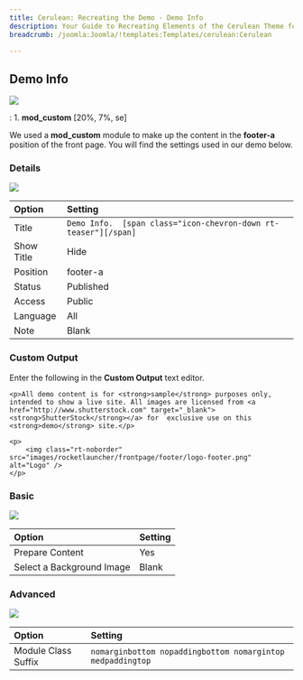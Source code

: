 ```yaml
---
title: Cerulean: Recreating the Demo - Demo Info
description: Your Guide to Recreating Elements of the Cerulean Theme for Joomla
breadcrumb: /joomla:Joomla/!templates:Templates/cerulean:Cerulean

---
```


Demo Info
-----
![][demo]

:   1. **mod_custom** [20%, 7%, se]

We used a **mod_custom** module to make up the content in the **footer-a** position of the front page. You will find the settings used in our demo below.

### Details
![][demo2]

| Option     | Setting                                                         |  
| :--------- | :-------------------------------------------------------------- |  
| Title      | `Demo Info.  [span class="icon-chevron-down rt-teaser"][/span]` |  
| Show Title | Hide                                                            |  
| Position   | footer-a                                                        |  
| Status     | Published                                                       |  
| Access     | Public                                                          |  
| Language   | All                                                             |  
| Note       | Blank                                                           |  

### Custom Output
Enter the following in the **Custom Output** text editor.

~~~
<p>All demo content is for <strong>sample</strong> purposes only, intended to show a live site. All images are licensed from <a href="http://www.shutterstock.com" target="_blank"><strong>ShutterStock</strong></a> for  exclusive use on this <strong>demo</strong> site.</p>

<p>
    <img class="rt-noborder" src="images/rocketlauncher/frontpage/footer/logo-footer.png" alt="Logo" />
</p>
~~~

### Basic
![][demo3]

| Option                    | Setting |  
| :------------------------ | :------ |  
| Prepare Content           | Yes     |  
| Select a Background Image | Blank   |

### Advanced
![][demo4]

| Option              | Setting                                                    |  
| :------------------ | :--------------------------------------------------------- |  
| Module Class Suffix | `nomarginbottom nopaddingbottom nomargintop medpaddingtop` |  

[demo]: assets/demo_9.jpeg
[demo2]: assets/info_1.jpeg
[demo3]: assets/info_2.jpeg
[demo4]: assets/info_3.jpeg